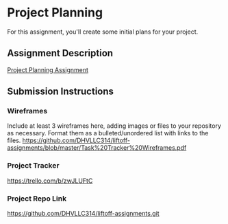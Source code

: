 # Project Planning
For this assignment, you'll create some initial plans for your project.

## Assignment Description
[Project Planning Assignment](https://education.launchcode.org/liftoff/modules/assignments/project-planning)

## Submission Instructions

### Wireframes

Include at least 3 wireframes here, adding images or files to your repository as necessary. Format them as a bulleted/unordered list with links to the files.
https://github.com/DHVLLC314/liftoff-assignments/blob/master/Task%20Tracker%20Wireframes.pdf

### Project Tracker
https://trello.com/b/zwJLUFtC

### Project Repo Link
https://github.com/DHVLLC314/liftoff-assignments.git
